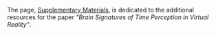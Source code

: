 The page, [Supplementary Materials](https://shrnkm.github.io/brain-signatures), is dedicated to the additional resources for the paper *"Brain Signatures of Time Perception in Virtual Reality"*.

